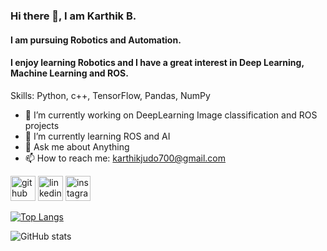 ### Hi there 👋, I am Karthik B.
#### I am pursuing Robotics and Automation.
#### I enjoy learning Robotics and I have a great interest in Deep Learning, Machine Learning and ROS. 


Skills: Python, c++, TensorFlow, Pandas, NumPy

- 🔭 I’m currently working on DeepLearning Image classification and ROS projects 
- 🌱 I’m currently learning ROS and AI
- 💬 Ask me about Anything 
- 📫 How to reach me: karthikjudo700@gmail.com 


[<img src='https://cdn.jsdelivr.net/npm/simple-icons@3.0.1/icons/github.svg' alt='github' height='40'>](https://github.com/Karthik2486)  [<img src='https://cdn.jsdelivr.net/npm/simple-icons@3.0.1/icons/linkedin.svg' alt='linkedin' height='40'>](https://www.linkedin.com/in/karthikb2486/)  [<img src='https://cdn.jsdelivr.net/npm/simple-icons@3.0.1/icons/instagram.svg' alt='instagram' height='40'>](https://www.instagram.com/karthik_byju/)  

[![Top Langs](https://github-readme-stats.vercel.app/api/top-langs/?username=Karthik2486)](https://github.com/anuraghazra/github-readme-stats)

![GitHub stats](https://github-readme-stats.vercel.app/api?username=Karthik2486&show_icons=true)  

